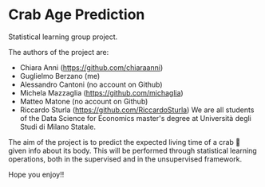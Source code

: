 # Crab Age Prediction
Statistical learning group project.

The authors of the project are:
- Chiara Anni (https://github.com/chiaraanni)
- Guglielmo Berzano (me)
- Alessandro Cantoni (no account on Github)
- Michela Mazzaglia (https://github.com/michaglia)
- Matteo Matone (no account on Github)
- Riccardo Sturla (https://github.com/RiccardoSturla)
We are all students of the Data Science for Economics master's degree at Università degli Studi di Milano Statale.

The aim of the project is to predict the expected living time of a crab 🦀 given info about its body.
This will be performed through statistical learning operations, both in the supervised and in the unsupervised framework.

Hope you enjoy!!
